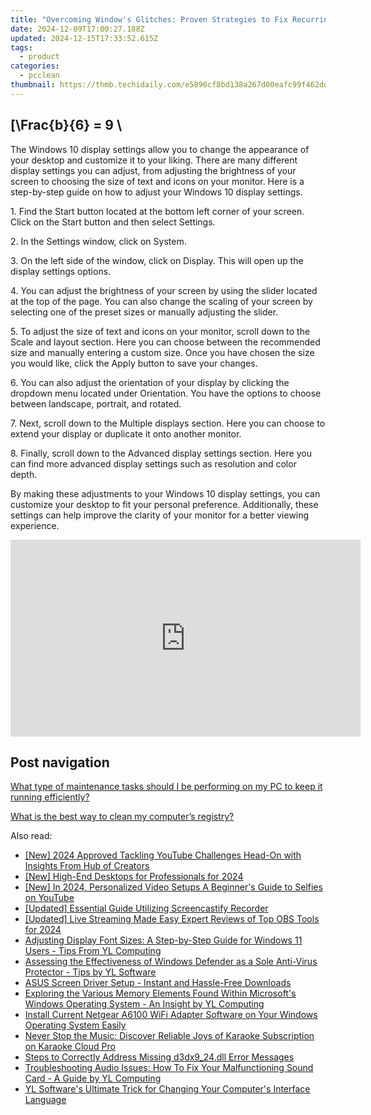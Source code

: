 ```yaml
---
title: "Overcoming Window's Glitches: Proven Strategies to Fix Recurring System Lockups with YL Software Solutions"
date: 2024-12-09T17:00:27.188Z
updated: 2024-12-15T17:33:52.615Z
tags:
  - product
categories:
  - pcclean
thumbnail: https://thmb.techidaily.com/e5896cf8bd138a267d00eafc99f462dd02faf3099304ebd5a4c58885b5043e0a.jpg
---
```


## \[\Frac{b}{6} = 9 \

The Windows 10 display settings allow you to change the appearance of your desktop and customize it to your liking. There are many different display settings you can adjust, from adjusting the brightness of your screen to choosing the size of text and icons on your monitor. Here is a step-by-step guide on how to adjust your Windows 10 display settings. 

1\. Find the Start button located at the bottom left corner of your screen. Click on the Start button and then select Settings.

2\. In the Settings window, click on System.

3\. On the left side of the window, click on Display. This will open up the display settings options. 

4\. You can adjust the brightness of your screen by using the slider located at the top of the page. You can also change the scaling of your screen by selecting one of the preset sizes or manually adjusting the slider.

5\. To adjust the size of text and icons on your monitor, scroll down to the Scale and layout section. Here you can choose between the recommended size and manually entering a custom size. Once you have chosen the size you would like, click the Apply button to save your changes.

6\. You can also adjust the orientation of your display by clicking the dropdown menu located under Orientation. You have the options to choose between landscape, portrait, and rotated.

7\. Next, scroll down to the Multiple displays section. Here you can choose to extend your display or duplicate it onto another monitor.

8\. Finally, scroll down to the Advanced display settings section. Here you can find more advanced display settings such as resolution and color depth. 

By making these adjustments to your Windows 10 display settings, you can customize your desktop to fit your personal preference. Additionally, these settings can help improve the clarity of your monitor for a better viewing experience.

<!-- affiliate ads begin -->
<iframe width="560" height="315" src="https://www.youtube.com/embed/NTQGoOOiJzs?si=zbZwflEfXgBY3qbs" title="YouTube video player" frameborder="0" allow="accelerometer; autoplay; clipboard-write; encrypted-media; gyroscope; picture-in-picture; web-share" referrerpolicy="strict-origin-when-cross-origin" allowfullscreen></iframe>
<!-- affiliate ads end -->

## Post navigation

[What type of maintenance tasks should I be performing on my PC to keep it running efficiently?](https://tools.techidaily.com/pcclean/products/)

[What is the best way to clean my computer’s registry?](https://tools.techidaily.com/pcclean/products/)

<ins class="adsbygoogle"
     style="display:block"
     data-ad-format="autorelaxed"
     data-ad-client="ca-pub-7571918770474297"
     data-ad-slot="1223367746"></ins>

<ins class="adsbygoogle"
     style="display:block"
     data-ad-client="ca-pub-7571918770474297"
     data-ad-slot="8358498916"
     data-ad-format="auto"
     data-full-width-responsive="true"></ins>

<span class="atpl-alsoreadstyle">Also read:</span>
<div><ul>
<li><a href="https://youtube-docs.techidaily.com/024-approved-tackling-youtube-challenges-head-on-with-insights-from-hub-of-creators/"><u>[New] 2024 Approved Tackling YouTube Challenges Head-On with Insights From Hub of Creators</u></a></li>
<li><a href="https://fox-glue.techidaily.com/new-high-end-desktops-for-professionals-for-2024/"><u>[New] High-End Desktops for Professionals for 2024</u></a></li>
<li><a href="https://youtube-web.techidaily.com/n-2024-personalized-video-setups-a-beginners-guide-to-selfies-on-youtube/"><u>[New] In 2024, Personalized Video Setups A Beginner's Guide to Selfies on YouTube</u></a></li>
<li><a href="https://video-screen-grab.techidaily.com/updated-essential-guide-utilizing-screencastify-recorder/"><u>[Updated] Essential Guide Utilizing Screencastify Recorder</u></a></li>
<li><a href="https://on-screen-recording.techidaily.com/updated-live-streaming-made-easy-expert-reviews-of-top-obs-tools-for-2024/"><u>[Updated] Live Streaming Made Easy Expert Reviews of Top OBS Tools for 2024</u></a></li>
<li><a href="https://discover-amazing.techidaily.com/adjusting-display-font-sizes-a-step-by-step-guide-for-windows-11-users-tips-from-yl-computing/"><u>Adjusting Display Font Sizes: A Step-by-Step Guide for Windows 11 Users - Tips From YL Computing</u></a></li>
<li><a href="https://discover-amazing.techidaily.com/assessing-the-effectiveness-of-windows-defender-as-a-sole-anti-virus-protector-tips-by-yl-software/"><u>Assessing the Effectiveness of Windows Defender as a Sole Anti-Virus Protector - Tips by YL Software</u></a></li>
<li><a href="https://hardware-updates.techidaily.com/asus-screen-driver-setup-instant-and-hassle-free-downloads/"><u>ASUS Screen Driver Setup - Instant and Hassle-Free Downloads</u></a></li>
<li><a href="https://discover-amazing.techidaily.com/exploring-the-various-memory-elements-found-within-microsofts-windows-operating-system-an-insight-by-yl-computing/"><u>Exploring the Various Memory Elements Found Within Microsoft's Windows Operating System - An Insight by YL Computing</u></a></li>
<li><a href="https://hardware-updates.techidaily.com/install-current-netgear-a6100-wifi-adapter-software-on-your-windows-operating-system-easily/"><u>Install Current Netgear A6100 WiFi Adapter Software on Your Windows Operating System Easily</u></a></li>
<li><a href="https://discover-amazing.techidaily.com/never-stop-the-music-discover-reliable-joys-of-karaoke-subscription-on-karaoke-cloud-pro/"><u>Never Stop the Music: Discover Reliable Joys of Karaoke Subscription on Karaoke Cloud Pro</u></a></li>
<li><a href="https://techtrends.techidaily.com/steps-to-correctly-address-missing-d3dx924dll-error-messages/"><u>Steps to Correctly Address Missing d3dx9_24.dll Error Messages</u></a></li>
<li><a href="https://discover-amazing.techidaily.com/troubleshooting-audio-issues-how-to-fix-your-malfunctioning-sound-card-a-guide-by-yl-computing/"><u>Troubleshooting Audio Issues: How To Fix Your Malfunctioning Sound Card - A Guide by YL Computing</u></a></li>
<li><a href="https://discover-amazing.techidaily.com/yl-softwares-ultimate-trick-for-changing-your-computers-interface-language/"><u>YL Software's Ultimate Trick for Changing Your Computer's Interface Language</u></a></li>
</ul></div>

